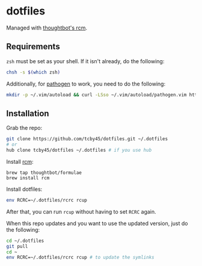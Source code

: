 # dotfiles

Managed with [thoughtbot's rcm](https://github.com/thoughtbot/rcm).

## Requirements
`zsh` must be set as your shell. If it isn't already, do the following:
```sh
chsh -s $(which zsh)
```
Additionally, for [pathogen](https://github.com/tpope/vim-pathogen) to work, you need to do the following:
```sh
mkdir -p ~/.vim/autoload && curl -LSso ~/.vim/autoload/pathogen.vim https://tpo.pe/pathogen.vim
```

## Installation
Grab the repo:
```sh
git clone https://github.com/tcby45/dotfiles.git ~/.dotfiles
# or
hub clone tcby45/dotfiles ~/.dotfiles # if you use hub
```
Install [rcm](https://github.com/thoughtbot/rcm):
```
brew tap thoughtbot/formulae
brew install rcm
```
Install dotfiles:
```sh
env RCRC=~/.dotfiles/rcrc rcup
```
After that, you can run `rcup` without having to set `RCRC` again.

When this repo updates and you want to use the updated version, just do the following:

```sh
cd ~/.dotfiles
git pull
cd ~
env RCRC=~/.dotfiles/rcrc rcup # to update the symlinks
```
